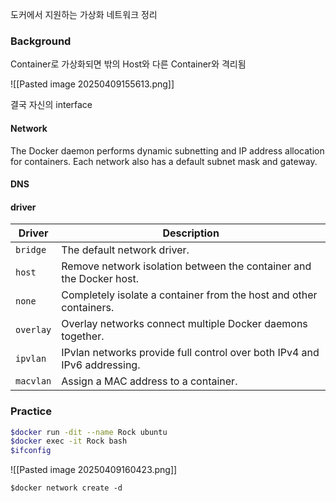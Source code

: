 
도커에서 지원하는 가상화 네트워크 정리

### Background
Container로 가상화되면 밖의 Host와 다른 Container와 격리됨

![[Pasted image 20250409155613.png]]

결국 자신의 interface

#### Network
The Docker daemon performs dynamic subnetting and IP address allocation for containers. Each network also has a default subnet mask and gateway.

#### DNS


#### driver
| Driver    | Description                                                              |
| --------- | ------------------------------------------------------------------------ |
| `bridge`  | The default network driver.                                              |
| `host`    | Remove network isolation between the container and the Docker host.      |
| `none`    | Completely isolate a container from the host and other containers.       |
| `overlay` | Overlay networks connect multiple Docker daemons together.               |
| `ipvlan`  | IPvlan networks provide full control over both IPv4 and IPv6 addressing. |
| `macvlan` | Assign a MAC address to a container.                                     |

### Practice

```bash
$docker run -dit --name Rock ubuntu
$docker exec -it Rock bash
$ifconfig
```

![[Pasted image 20250409160423.png]]


```
$docker network create -d 
```